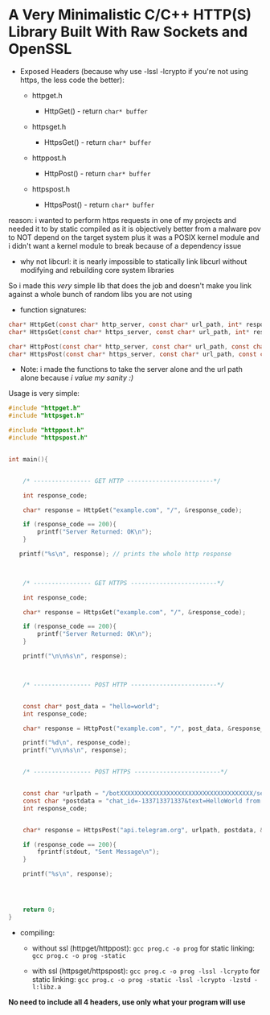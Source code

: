 # A Very Minimalistic C/C++ HTTP(S) Library Built With Raw Sockets and OpenSSL #


- Exposed Headers (because why use -lssl -lcrypto if you're not using https, the less code the better):

	- httpget.h 
		- HttpGet() - return `char* buffer`
	
	- httpsget.h 
		- HttpsGet() - return `char* buffer`
	
	- httppost.h 
		- HttpPost() - return `char* buffer`
	
	- httpspost.h 
		- HttpsPost() - return `char* buffer`



reason: i wanted to perform https requests in one of my projects and needed it to by static compiled as it is objectively better from a malware pov to NOT depend on the target system plus it was a POSIX kernel module and i didn't want a kernel module to break because of a dependency issue

- why not libcurl: it is nearly impossible to statically link libcurl without modifying and rebuilding core system libraries


So i made this *very* simple lib that does the job and doesn't make you link against a whole bunch of random libs you are not using

- function signatures:
```C
char* HttpGet(const char* http_server, const char* url_path, int* response_code)
char* HttpsGet(const char* https_server, const char* url_path, int* response_code)

char* HttpPost(const char* http_server, const char* url_path, const char* post_data, int* response_code)
char* HttpsPost(const char* https_server, const char* url_path, const char* post_data, int* response_code)
```

- Note: i made the functions to take the server alone and the url path alone because *i value my sanity :)* 


Usage is very simple:

```C
#include "httpget.h"
#include "httpsget.h"

#include "httppost.h"
#include "httpspost.h"


int main(){


    /* ---------------- GET HTTP ------------------------*/

    int response_code;

    char* response = HttpGet("example.com", "/", &response_code); 

    if (response_code == 200){
        printf("Server Returned: OK\n");
    }

   printf("%s\n", response); // prints the whole http response
    


    /* ---------------- GET HTTPS ------------------------*/

    int response_code;

    char* response = HttpsGet("example.com", "/", &response_code); 

    if (response_code == 200){
        printf("Server Returned: OK\n");
    }

    printf("\n\n%s\n", response);



    /* ---------------- POST HTTP ------------------------*/


    const char* post_data = "hello=world";
    int response_code;

    char* response = HttpPost("example.com", "/", post_data, &response_code);

    printf("%d\n", response_code);
    printf("\n\n%s\n", response);


    /* ---------------- POST HTTPS ------------------------*/


    const char *urlpath = "/botXXXXXXXXXXXXXXXXXXXXXXXXXXXXXXXXXXXXX/sendMessage";
    const char *postdata = "chat_id=-133713371337&text=HelloWorld from libhttpmin"; 
    int response_code;


    char* response = HttpsPost("api.telegram.org", urlpath, postdata, &response_code);

    if (response_code == 200){
        fprintf(stdout, "Sent Message\n");
    }

    printf("%s\n", response);




    return 0;
}
```
- compiling:

	- without ssl (httpget/httppost): `gcc prog.c -o prog` for static linking: `gcc prog.c -o prog -static`

	- with ssl (httpsget/httpspost): `gcc prog.c -o prog -lssl -lcrypto` for static linking: `gcc prog.c -o prog -static -lssl -lcrypto -lzstd -l:libz.a` 


**No need to include all 4 headers, use only what your program will use**



